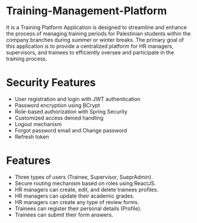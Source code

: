 # Training-Management-Platform
It is a Training Platform Application is designed to streamline and enhance the process of managing training periods for Palestinian students within the company branches during summer or winter breaks.
The primary goal of this application is to provide a centralized platform for HR managers, supervisors, and trainees to efficiently oversee and participate in the training process.


# Security Features
- User registration and login with JWT authentication
- Password encryption using BCrypt
- Role-based authorization with Spring Security
- Customized access denied handling
- Logout mechanism
- Forgot password email and Change password
- Refresh token

# Features
- Three types of users (Trainee, Supervisor, SueprAdmin).
- Secure routing mechanism based on roles using ReactJS.
- HR managers can create, edit, and delete trainees profiles.
- HR managers can update their academic grades.
- HR managers can create any type of review forms.
- Trainees can register their personal details (Profile).
- Trainees can submit their form answers.



